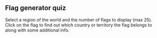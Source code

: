 ## Flag generator quiz

Select a region of the world and the number of flags to display (max 25). 
Click on the flag to find out which country or territory the flag belongs to along with some additional info.
